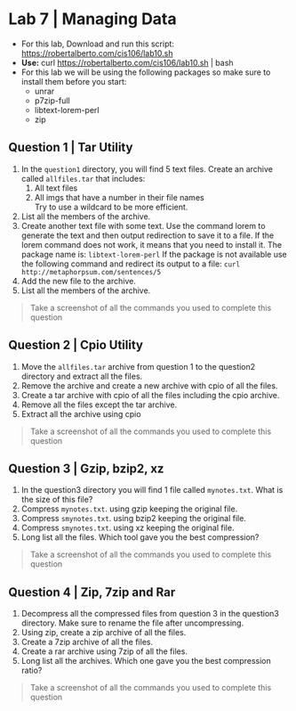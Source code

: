 # Lab 7 | Managing Data

* For this lab, Download and run this script: https://robertalberto.com/cis106/lab10.sh
* **Use:** curl https://robertalberto.com/cis106/lab10.sh | bash
* For this lab we will be using the following packages so make sure to install them before you start:
    * unrar
    * p7zip-full
    * libtext-lorem-perl
    * zip

## Question 1 | Tar Utility
1. In the `question1` directory, you will find 5 text files. Create an archive called `allfiles.tar` that includes:
   1. All text files
   2. All imgs that have a number in their file names<br>
Try to use a wildcard to be more efficient. 
2. List all the members of the archive.
3. Create another text file with some text. Use the command lorem to generate the text and then output redirection to save it to a file. If the lorem command does not work, it means that you need to install it. The package name is: `libtext-lorem-perl`
If the package is not available use the following command and redirect its output to a file: `curl http://metaphorpsum.com/sentences/5`
4. Add the new file to the archive.
5. List all the members of the archive.
> Take a screenshot of all the commands you used to complete this question

## Question 2 | Cpio Utility
1. Move the `allfiles.tar` archive from question 1 to the question2 directory and extract all the files.
2. Remove the archive and create a new archive with cpio of all the files.
3. Create a tar archive with cpio of all the files including the cpio archive.
4. Remove all the files except the tar archive.
5. Extract all the archive using cpio
> Take a screenshot of all the commands you used to complete this question

## Question 3 | Gzip, bzip2, xz
1. In the question3 directory you will find 1 file called `mynotes.txt`. What is the size of this file?
2. Compress `mynotes.txt`. using gzip keeping the original file.
3. Compress `smynotes.txt`. using bzip2 keeping the original file.
4. Compress `smynotes.txt`. using xz keeping the original file.
5. Long list all the files. Which tool gave you the best compression?
> Take a screenshot of all the commands you used to complete this question

## Question 4 | Zip, 7zip and Rar
1. Decompress all the compressed files from question 3 in the question3 directory. Make sure to rename the file after uncompressing.
2. Using zip, create a zip archive of all the files.
3. Create a 7zip archive of all the files.
4. Create a rar archive using 7zip of all the files.
5. Long list all the archives. Which one gave you the best compression ratio?
> Take a screenshot of all the commands you used to complete this question
